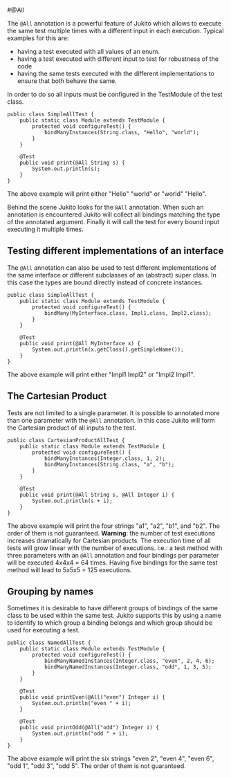 #@All

The `@All` annotation is a powerful feature of Jukito which allows to execute the same test multiple times with a different input in each execution.
Typical examples for this are:

* having a test executed with all values of an enum.
* having a test executed with different input to test for robustness of the code
* having the same tests executed with the different implementations to ensure that both behave the same.

In order to do so all inputs must be configured in the TestModule of the test class.

```
public class SimpleAllTest {
    public static class Module extends TestModule {
        protected void configureTest() {
            bindManyInstances(String.class, "Hello", "world");
        }
    }

    @Test
    public void print(@All String s) {
        System.out.println(s);
    }
}
```

The above example will print either "Hello" "world" or "world" "Hello".

Behind the scene Jukito looks for the `@All` annotation. When such an annotation is encountered Jukito will collect all bindings matching the type of the annotated argument.
Finally it will call the test for every bound input executing it multiple times.


## Testing different implementations of an interface
The `@All` annotation can also be used to test different implementations of the same interface or different subclasses of an (abstract) super class.
In this case the types are bound directly instead of concrete instances.

```
public class SimpleAllTest {
    public static class Module extends TestModule {
        protected void configureTest() {
            bindMany(MyInterface.class, Impl1.class, Impl2.class);
        }
    }

    @Test
    public void print(@All MyInterface x) {
        System.out.println(x.getClass().getSimpleName());
    }
}
```

The above example will print either "Impl1 Impl2" or "Impl2 Impl1".


## The Cartesian Product
Tests are not limited to a single parameter. It is possible to annotated more than one parameter with the `@All` annotation. In this case Jukito will form the Cartesian product of all inputs to the test.

```
public class CartesianProductAllTest {
    public static class Module extends TestModule {
        protected void configureTest() {
            bindManyInstances(Integer.class, 1, 2);
            bindManyInstances(String.class, "a", "b");
        }
    }

    @Test
    public void print(@All String s, @All Integer i) {
        System.out.println(s + i);
    }
}
```

The above example will print the four strings "a1", "a2", "b1", and "b2". The order of them is not guaranteed.
**Warning**: the number of test executions increases dramatically for Cartesian products. The execution time of all tests will grow linear with the number of executions.
i:e.: a test method with three parameters with an `@All` annotation and four bindings per parameter will be executed 4x4x4 = 64 times. Having five bindings for the same test method will lead to 5x5x5 = 125 executions.


## Grouping by names
Sometimes it is desirable to have different groups of bindings of the same class to be used within the same test. Jukito supports this by using a name to identify to which group a binding belongs and which group should be used for executing a test.

```
public class NamedAllTest {
    public static class Module extends TestModule {
        protected void configureTest() {
            bindManyNamedInstances(Integer.class, "even", 2, 4, 6);
            bindManyNamedInstances(Integer.class, "odd", 1, 3, 5);
        }
    }

    @Test
    public void printEven(@All("even") Integer i) {
        System.out.println("even " + i);
    }

    @Test
    public void printOdd(@All("odd") Integer i) {
        System.out.println("odd " + i);
    }
}
```

The above example will print the six strings "even 2", "even 4", "even 6", "odd 1", "odd 3", "odd 5". The order of them is not guaranteed.
